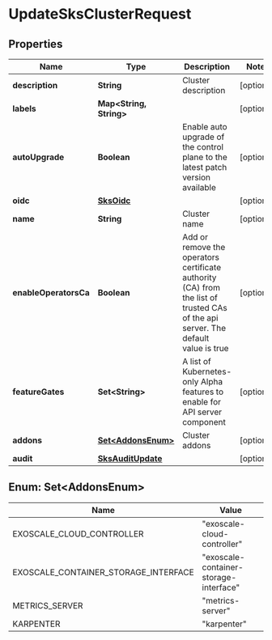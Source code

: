 

# UpdateSksClusterRequest


## Properties

| Name | Type | Description | Notes |
|------------ | ------------- | ------------- | -------------|
|**description** | **String** | Cluster description |  [optional] |
|**labels** | **Map&lt;String, String&gt;** |  |  [optional] |
|**autoUpgrade** | **Boolean** | Enable auto upgrade of the control plane to the latest patch version available |  [optional] |
|**oidc** | [**SksOidc**](SksOidc.md) |  |  [optional] |
|**name** | **String** | Cluster name |  [optional] |
|**enableOperatorsCa** | **Boolean** | Add or remove the operators certificate authority (CA) from the list of trusted CAs of the api server. The default value is true |  [optional] |
|**featureGates** | **Set&lt;String&gt;** | A list of Kubernetes-only Alpha features to enable for API server component |  [optional] |
|**addons** | [**Set&lt;AddonsEnum&gt;**](#Set&lt;AddonsEnum&gt;) | Cluster addons |  [optional] |
|**audit** | [**SksAuditUpdate**](SksAuditUpdate.md) |  |  [optional] |



## Enum: Set&lt;AddonsEnum&gt;

| Name | Value |
|---- | -----|
| EXOSCALE_CLOUD_CONTROLLER | &quot;exoscale-cloud-controller&quot; |
| EXOSCALE_CONTAINER_STORAGE_INTERFACE | &quot;exoscale-container-storage-interface&quot; |
| METRICS_SERVER | &quot;metrics-server&quot; |
| KARPENTER | &quot;karpenter&quot; |



